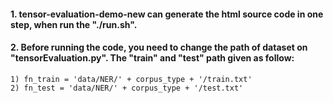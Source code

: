 #### 1. tensor-evaluation-demo-new can generate the html source code in one step, when run the "./run.sh".
#### 2. Before running the code, you need to change the path of dataset on "tensorEvaluation.py". The "train" and "test" path given as follow:
	1) fn_train = 'data/NER/' + corpus_type + '/train.txt'
	2) fn_test = 'data/NER/' + corpus_type + '/test.txt'
